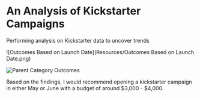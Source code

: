 # An Analysis of Kickstarter Campaigns
Performing analysis on Kickstarter data to uncover trends

![Outcomes Based on Launch Date](Resources/Outcomes Based on Launch Date.png)

![Parent Category Outcomes](file:///C:/Users/pyrat/OneDrive/Desktop/Classwork/Crowdfunding%20Analysis/Parent%20Category%20Outcomes.png)

Based on the findings, I would recommend opening a kickstarter campaign in either May or June with a budget of around $3,000 - $4,000.
